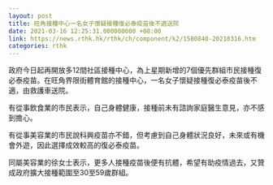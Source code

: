 ```yaml
---
layout: post
title: 旺角接種中心一名女子懷疑接種復必泰疫苗後不適送院
date: 2021-03-16 12:25:31.000000000 +08:00
link: https://news.rthk.hk/rthk/ch/component/k2/1580840-20210316.htm
categories: rthk
---
```


政府今日起再開放多12間社區接種中心，為上星期新增的7個優先群組市民接種復必泰疫苗。在旺角界限街體育館的接種中心，一名女子懷疑接種復必泰疫苗後不適，由救護車送院。

有從事飲食業的市民表示，自己身體健康，接種前未有諮詢家庭醫生意見，亦不感到擔心。

有從事美容業的市民說科興疫苗亦不錯，但考慮到自己身體狀況良好，未來或有機會外遊，因此選擇成效較高的復必泰疫苗。

同屬美容業的徐女士表示，更多人接種疫苗後便有抗體，希望有助疫情過去，又贊成政府擴大接種範圍至30至59歲群組。
